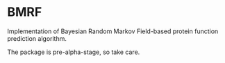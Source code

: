 # BMRF

Implementation of Bayesian Random Markov Field-based protein function prediction algorithm.

The package is pre-alpha-stage, so take care.
